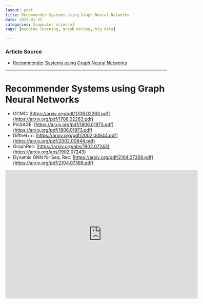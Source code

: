 ```yaml
---
layout: post
title: Recommender Systems using Graph Neural Networks  
date: 2023-01-31
categories: [computer science]
tags: [machine learning, graph mining, big data]

---
```


### Article Source

* [Recommender Systems using Graph Neural Networks](https://www.youtube.com/watch?v=NyNqzDKcKG4)


---

# Recommender Systems using Graph Neural Networks


* GCMC: [https://arxiv.org/pdf/1706.02263.pdf](https://arxiv.org/pdf/1706.02263.pdf)
* PinSAGE: [https://arxiv.org/pdf/1806.01973.pdf](https://arxiv.org/pdf/1806.01973.pdf)
* Diffnet++: [https://arxiv.org/pdf/2002.00844.pdf](https://arxiv.org/pdf/2002.00844.pdf)
* GraphRec: [https://arxiv.org/abs/1902.07243](https://arxiv.org/abs/1902.07243)
* Dynamic GNN for Seq. Rec: [https://arxiv.org/pdf/2104.07368.pdf](https://arxiv.org/pdf/2104.07368.pdf)


<iframe width="600" height="400" src="https://www.youtube.com/embed/NyNqzDKcKG4" title="YouTube video player" frameborder="0" allow="accelerometer; autoplay; clipboard-write; encrypted-media; gyroscope; picture-in-picture; web-share" allowfullscreen></iframe>